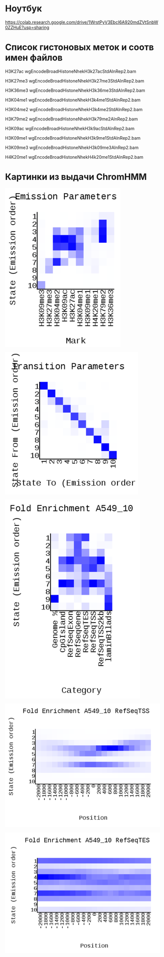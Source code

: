 # Ноутбук

https://colab.research.google.com/drive/1WrstPyV3EbcI6A920mdZVtSnbW0ZZHuE?usp=sharing

# Список гистоновых меток и соотв имен файлов

H3K27ac wgEncodeBroadHistoneNhekH3k27acStdAlnRep2.bam 

H3K27me3 wgEncodeBroadHistoneNhekH3k27me3StdAlnRep2.bam 

H3K36me3 wgEncodeBroadHistoneNhekH3k36me3StdAlnRep2.bam 

H3K04me1 wgEncodeBroadHistoneNhekH3k4me1StdAlnRep2.bam 

H3K04me2 wgEncodeBroadHistoneNhekH3k4me2StdAlnRep2.bam

H3K79me2 wgEncodeBroadHistoneNhekH3k79me2AlnRep2.bam 

H3K09ac wgEncodeBroadHistoneNhekH3k9acStdAlnRep2.bam 

H3K09me1 wgEncodeBroadHistoneNhekH3k9me1StdAlnRep2.bam 

H3K09me3 wgEncodeBroadHistoneNhekH3k09me3AlnRep2.bam 

H4K20me1 wgEncodeBroadHistoneNhekH4k20me1StdAlnRep2.bam 

# Картинки из выдачи ChromHMM

![](images/emission_parameters.png)

![](images/transition_parameters.png)

![](images/fold_enrichment.png)

![](images/fold_enrichment_refseqtss.png)

![](images/fold_enrichment_refseqtes.png)
